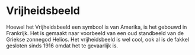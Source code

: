 # Vrijheidsbeeld

Hoewel het Vrijheidsbeeld een symbool is van Amerika, is het gebouwd in
Frankrijk. Het is gemaakt naar voorbeeld van een oud standbeeld van de Griekse
zonnegod Helios. Het vrijheidsbeeld is wel cool, ook al is de fakkel gesloten
sinds 1916 omdat het te gevaarlijk is.
